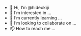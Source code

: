 - 👋 Hi, I’m @hideokiji
- 👀 I’m interested in ...
- 🌱 I’m currently learning ...
- 💞️ I’m looking to collaborate on ...
- 📫 How to reach me ...

<!---
hideokiji/hideokiji is a ✨ special ✨ repository because its `README.md` (this file) appears on your GitHub profile.
You can click the Preview link to take a look at your changes.
--->
